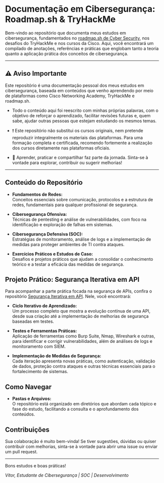 # Documentação em Cibersegurança: Roadmap.sh & TryHackMe

Bem-vindo ao repositório que documenta meus estudos em cibersegurança, fundamentados no [roadmap.sh de Cyber Security](https://roadmap.sh/cyber-security), nos desafios do TryHackMe e nos cursos da Cisco. Aqui, você encontrará um compilado de anotações, referências e práticas que englobam tanto a teoria quanto a aplicação prática dos conceitos de cibersegurança.

---

## ⚠️ Aviso Importante

Este repositório é uma documentação pessoal dos meus estudos em cibersegurança, baseada em conteúdos que venho aprendendo por meio de plataformas como Cisco Networking Academy, TryHackMe e roadmap.sh.

- Todo o conteúdo aqui foi reescrito com minhas próprias palavras, com o objetivo de reforçar o aprendizado, facilitar revisões futuras e, quem sabe, ajudar outras pessoas que estejam estudando os mesmos temas.

- ❗ Este repositório não substitui os cursos originais, nem pretende reproduzir integralmente os materiais das plataformas. Para uma formação completa e certificada, recomendo fortemente a realização dos cursos diretamente nas plataformas oficiais.

- 🧠 Aprender, praticar e compartilhar faz parte da jornada. Sinta-se à vontade para explorar, contribuir ou sugerir melhorias!

---

## Conteúdo do Repositório

- **Fundamentos de Redes:**  
  Conceitos essenciais sobre comunicação, protocolos e a estrutura de redes, fundamentais para qualquer profissional de segurança.

- **Cibersegurança Ofensiva:**  
  Técnicas de pentesting e análise de vulnerabilidades, com foco na identificação e exploração de falhas em sistemas.

- **Cibersegurança Defensiva (SOC):**  
  Estratégias de monitoramento, análise de logs e a implementação de medidas para proteger ambientes de TI contra ataques.

- **Exercícios Práticos e Estudos de Caso:**  
  Desafios e projetos práticos que ajudam a consolidar o conhecimento teórico e a testar a eficácia das medidas de segurança.

## Projeto Prático: Segurança Iterativa em API

Para acompanhar a parte prática focada na segurança de APIs, confira o repositório [Segurança Iterativa em API](https://github.com/euvitorti/API-Ciberseguranca-Da-Vulnerabilidade-a-Defesa). Nele, você encontrará:

- **Ciclo Iterativo de Aprendizado:**  
  Um processo completo que mostra a evolução contínua de uma API, desde sua criação até a implementação de melhorias de segurança baseadas em testes.

- **Testes e Ferramentas Práticas:**  
  Aplicação de ferramentas como Burp Suite, Nmap, Wireshark e outras, para identificar e corrigir vulnerabilidades, além de análises de logs e monitoramento com SIEM.

- **Implementação de Medidas de Segurança:**  
  Cada iteração apresenta novas práticas, como autenticação, validação de dados, proteção contra ataques e outras técnicas essenciais para o fortalecimento de sistemas.

## Como Navegar

- **Pastas e Arquivos:**  
  O repositório está organizado em diretórios que abordam cada tópico e fase do estudo, facilitando a consulta e o aprofundamento dos conteúdos.

## Contribuições

Sua colaboração é muito bem-vinda! Se tiver sugestões, dúvidas ou quiser contribuir com melhorias, sinta-se à vontade para abrir uma issue ou enviar um pull request.

---

Bons estudos e boas práticas!

*Vítor, Estudante de Cibersegurança | SOC | Desenvolvimento*